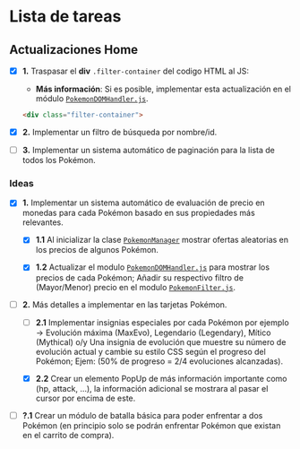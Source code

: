 # Lista de tareas

## Actualizaciones Home

- [x] **1.** Traspasar el **div** `.filter-container` del codigo HTML al JS:

  - **Más información**: Si es posible, implementar esta actualización en el módulo [`PokemonDOMHandler.js`](content/pages/0/js/models/PokemonDOMHandler.js).

  ```HTML
  <div class="filter-container">
  ```

- [x] **2.** Implementar un filtro de búsqueda por nombre/id.

- [ ] **3.** Implementar un sistema automático de paginación para la lista de todos los Pokémon.

### Ideas

- [x] **1.** Implementar un sistema automático de evaluación de precio en monedas para cada Pokémon basado en sus propiedades más relevantes.

  - [x] **1.1** Al inicializar la clase [`PokemonManager`](content/pages/0/js/models/PokemonManager.js) mostrar ofertas aleatorias en los precios de algunos Pokémon.

  - [x] **1.2** Actualizar el modulo [`PokemonDOMHandler.js`](content/pages/0/js/models/PokemonDOMHandler.js) para mostrar los precios de cada Pokémon; Añadir su respectivo filtro de (Mayor/Menor) precio en el modulo [`PokemonFilter.js`](content/pages/0/js/models/PokemonFilter.js).

- [ ] **2.** Más detalles a implementar en las tarjetas Pokémon.

  - [ ] **2.1** Implementar insignias especiales por cada Pokémon por ejemplo -> Evolución máxima (MaxEvo), Legendario (Legendary), Mítico (Mythical) o/y Una insignia de evolución que muestre su número de evolución actual y cambie su estilo CSS según el progreso del Pokémon; Ejem: (50% de progreso = 2/4 evoluciones alcanzadas).

  - [x] **2.2** Crear un elemento PopUp de más información importante como (hp, attack, …), la información adicional se mostrara al pasar el cursor por encima de este.

- [ ] **?.1** Crear un módulo de batalla básica para poder enfrentar a dos Pokémon (en principio solo se podrán enfrentar Pokémon que existan en el carrito de compra).

<!-- - Más información: El sistema de batalla se ejecutará de la siguiente manera, utilizando estas propiedades de cada Pokémon: Propiedades normales (`HP`, `attack`, `special_attack`, `defense`, `special_defense`, `speed`) y Propiedades en combate (`fatigue`).

  - **Primer ataque**: El Pokémon con más velocidad (`speed`) será el primero en lanzar un ataque. Si ambos tienen los mismos puntos de velocidad, el primer ataque se decidirá aleatoriamente.

  - **Ataque**: Los ataques se turnarán, con un ataque por cada Pokémon en cada turno. Hay dos tipos de ataques: _ataque normal_ (`attack`) y _ataque especial_ (`special_attack`).

    - **Ataque Normal** (`attack`): Tiene una posibilidad del 80% de lanzarse, cuando la fatiga no supere un máximo de puntos establecido.

    - **Ataque Especial** (`special_attack`): Tiene una posibilidad del 20% de lanzarse, cuando la fatiga no supere un máximo de puntos establecido (necesita menos fatiga que el ataque normal para ejecutarse).

  - **Defensa**: Las defensas se ejecutarán cada vez que el Pokémon rival lance un ataque. Hay dos tipos de defensa: _defensa normal_ (`defense`) y _defensa especial_ (`special_defense`).

    - **Defensa Normal** (`defense`): Se ejecutará cada vez que reciba un _ataque normal_, siempre y cuando la fatiga no supere un máximo de puntos establecido (en principio, el mismo que para el _ataque normal_ o similar).

    - **Defensa Especial** (`special_defense`): Se ejecutará cada vez que reciba un _ataque especial_:, siempre y cuando la fatiga no supere un máximo de puntos establecido (en principio, el mismo que para el _ataque especial_: o similar).

  - **Puntos de Salud** (`HP`): El proceso de cálculo es el siguiente: `HP = HP - (attack - defense)` o `HP = HP - (special_attack - special_defense)`. Cuando los `HP` sean 0 o menores, el Pokémon estará fuera de combate. -->
